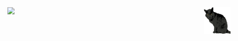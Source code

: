 <div align="right">
<img src="https://raw.githubusercontent.com/ern1/ern1/main/acat.svg" align="right" width="60" height="60">
</div>



<img src="https://komarev.com/ghpvc/?username=ern1" width="1">
